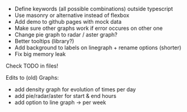 
- Define keywords (all possible combinations) outside typescript
- Use masonry or alternative instead of flexbox
- Add demo to github pages with mock data
- Make sure other graphs work if error occures on other one
- Change pie graph to radar / aster graph?
- Better tooltips (library?)
- Add background to labels on linegraph + rename options (shorter)
- Fix big memory leak

Check TODO in files!

Edits to (old) Graphs:

- add density graph for evolution of times per day
- add pie/radar/aster for start & end hours
- add option to line graph -> per week
